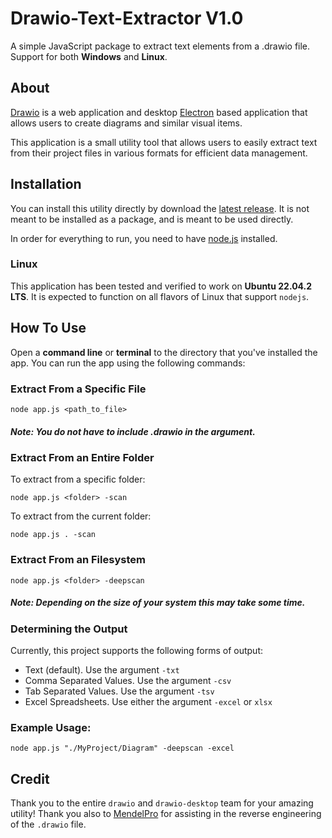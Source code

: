 # Drawio-Text-Extractor V1.0

A simple JavaScript package to extract text elements from a .drawio file. Support for both **Windows** and **Linux**.


## About

[Drawio](https://github.com/jgraph/drawio) is a web application and desktop [Electron](https://www.electronjs.org/) based application that allows users to create diagrams and similar visual items.

This application is a small utility tool that allows users to easily extract text from their project files in various formats for efficient data management.


## Installation

You can install this utility directly by download the [latest release](https://github.com/MichaelWarmbier/Drawio-Text-Extractor/releases/tag/Release). It is not meant to be installed as a package, and is meant to be used directly.

In order for everything to run, you need to have [node.js](https://nodejs.org/en) installed.

### Linux

This application has been tested and verified to work on **Ubuntu 22.04.2 LTS**. It is expected to function on all flavors of Linux that support `nodejs`.

## How To Use

Open a **command line** or **terminal** to the directory that you've installed the app. You can run the app using the following commands:

### Extract From a Specific File

```
node app.js <path_to_file>
```
##### **Note**: You do not have to include .drawio in the argument.

### Extract From an Entire Folder

To extract from a specific folder:
```
node app.js <folder> -scan
```

To extract from the current folder:
```
node app.js . -scan
```

### Extract From an Filesystem
```
node app.js <folder> -deepscan
```
##### **Note**: Depending on the size of your system this may take some time.

### Determining the Output

Currently, this project supports the following forms of output:

- Text (default). Use the argument `-txt`
- Comma Separated Values. Use the argument `-csv`
- Tab Separated Values. Use the argument `-tsv`
- Excel Spreadsheets. Use either the argument `-excel` or `xlsx`

### Example Usage:

```
node app.js "./MyProject/Diagram" -deepscan -excel
```

## Credit

Thank you to the entire `drawio` and `drawio-desktop` team for your amazing utility! Thank you also to [MendelPro](https://github.com/MendelPro/) for assisting in the reverse engineering of the `.drawio` file.
